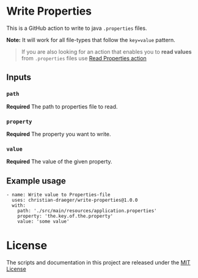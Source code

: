 # Write Properties 

This is a GitHub action to write to java `.properties` files.

**Note:** It will work for all file-types that follow the `key=value` pattern.

> If you are also looking for an action that enables you to **read values** from `.properties` files use
> [Read Properties action](https://github.com/christian-draeger/read-properties)

## Inputs

### `path`

**Required** The path to properties file to read.

### `property`

**Required** The property you want to write.

### `value`

**Required** The value of the given property.

## Example usage

    - name: Write value to Properties-file
      uses: christian-draeger/write-properties@1.0.0
      with:
        path: './src/main/resources/application.properties'
        property: 'the.key.of.the.property'
        value: 'some value'

# License
The scripts and documentation in this project are released under the [MIT License](LICENSE)
